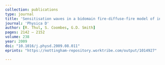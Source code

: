 ```yaml
---
collection: publications
type: journal
title: 'Sensitisation waves in a bidomain fire-diffuse-fire model of intracellular Ca<sup>2+</sup> dynamics'
journal: 'Physica D'
author: [R. Thul, S. Coombes, G.D. Smith]
pages: 2142 – 2152
volume: 238
year: 2009
doi: "10.1016/j.physd.2009.08.011"
eprints: "https://nottingham-repository.worktribe.com/output/1014927"

---
```


